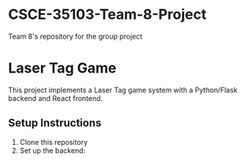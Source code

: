 # CSCE-35103-Team-8-Project
Team 8's repository for the group project

# Laser Tag Game

This project implements a Laser Tag game system with a Python/Flask backend and React frontend.

## Setup Instructions

1. Clone this repository
2. Set up the backend: